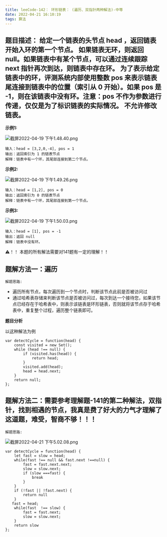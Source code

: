 ```yaml
---
title: leeCode-142： 环形链表： (遍历、双指针两种解法)-中等
date: 2022-04-21 16:10:19
tags: 算法
---
```



<meta name="referrer" content="no-referrer"/>



## 题目描述： 给定一个链表的头节点  head ，返回链表开始入环的第一个节点。 如果链表无环，则返回 null。如果链表中有某个节点，可以通过连续跟踪 next 指针再次到达，则链表中存在环。 为了表示给定链表中的环，评测系统内部使用整数 pos 来表示链表尾连接到链表中的位置（索引从 0 开始）。如果 pos 是 -1，则在该链表中没有环。注意：pos 不作为参数进行传递，仅仅是为了标识链表的实际情况。 不允许修改 链表。


**示例1:**

![截屏2022-04-19 下午1.48.40.png](https://upload-images.jianshu.io/upload_images/11846892-8cb2d705d4b16b92.png?imageMogr2/auto-orient/strip%7CimageView2/2/w/1240)

```
输入：head = [3,2,0,-4], pos = 1
输出：返回索引为 1 的链表节点
解释：链表中有一个环，其尾部连接到第二个节点。

```
**示例2:**

![截屏2022-04-19 下午1.49.26.png](https://upload-images.jianshu.io/upload_images/11846892-9f90c37384264ea5.png?imageMogr2/auto-orient/strip%7CimageView2/2/w/1240)
```
输入：head = [1,2], pos = 0
输出：返回索引为 0 的链表节点
解释：链表中有一个环，其尾部连接到第一个节点。
```

**示例3:**

![截屏2022-04-19 下午1.50.03.png](https://upload-images.jianshu.io/upload_images/11846892-c7c76142d1af2a3d.png?imageMogr2/auto-orient/strip%7CimageView2/2/w/1240)
```
输入：head = [1], pos = -1
输出：返回 null
解释：链表中没有环。
```

⚠️！！ 本题的所有解法需要对141题有一定的理解！！

## 题解方法一：遍历

`解题思路:`
* 遍历所有节点，每次遍历到一个节点时，判断该节点此前是否被访问过
* 通过哈希表存储来判断该节点是否被访问过，每次到达一个接待您，如果该节点已经存在于哈希表中，则表示该链表是环形链表，否则就将该节点存于哈希表中，重复整个过程，遍历整个链表即可。


**题目分析**


以这种解法为例
```
var detectCycle = function(head) {
    const visited = new Set();
    while (head !== null) {
        if (visited.has(head)) {
            return head;
        }
        visited.add(head);
        head = head.next;
    }
    return null;
};
```


## 题解方法二：需要参考理解题-141的第二种解法，双指针，找到相遇的节点，我真是费了好大的力气才理解了这道题，难受，智商不够！！！


`解题思路:`

![截屏2022-04-21 下午5.02.08.png](https://upload-images.jianshu.io/upload_images/11846892-d32a6d928ac28eb2.png?imageMogr2/auto-orient/strip%7CimageView2/2/w/1240)


```
var detectCycle = function(head) {
    let fast = slow = head;
    while(fast !== null && fast.next !==null) {
        fast = fast.next.next;
        slow = slow.next;
        if (slow ===fast) {
            break
        }
    }
    if (!fast || !fast.next) {
        return null
    }
   fast = head;
    while(fast  !== slow) {
        fast = fast.next;
        slow = slow.next;
    }
    return slow
};
```











